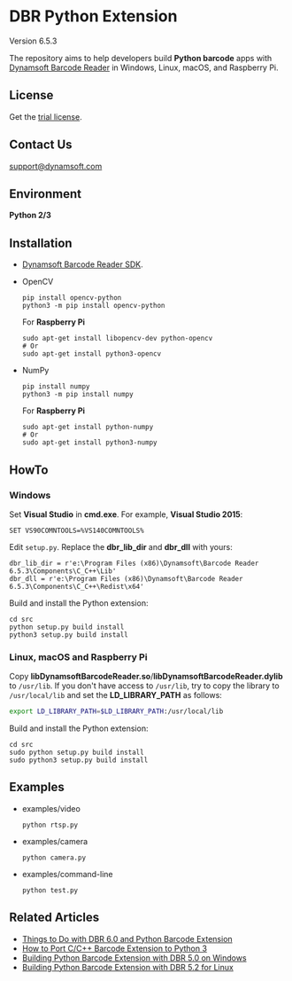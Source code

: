 # DBR Python Extension
Version 6.5.3

The repository aims to help developers build **Python barcode** apps with [Dynamsoft Barcode Reader](https://www.dynamsoft.com/Products/Dynamic-Barcode-Reader.aspx) in Windows, Linux, macOS, and Raspberry Pi.

## License
Get the [trial license](https://www.dynamsoft.com/CustomerPortal/Portal/Triallicense.aspx).

## Contact Us
<support@dynamsoft.com>

## Environment
**Python 2/3**

## Installation
* [Dynamsoft Barcode Reader SDK](https://www.dynamsoft.com/Downloads/Dynamic-Barcode-Reader-Download.aspx).
* OpenCV

    ```
    pip install opencv-python
    python3 -m pip install opencv-python
    ```
    
    For **Raspberry Pi**
    
    ```
    sudo apt-get install libopencv-dev python-opencv
    # Or
    sudo apt-get install python3-opencv

    ```
    
* NumPy
	
    ```
    pip install numpy
    python3 -m pip install numpy
    ```

    For **Raspberry Pi**
    
    ```
    sudo apt-get install python-numpy
    # Or
    sudo apt-get install python3-numpy

    ```
    
## HowTo
### Windows
Set **Visual Studio** in **cmd.exe**. For example, **Visual Studio 2015**:

```
SET VS90COMNTOOLS=%VS140COMNTOOLS%
```

Edit `setup.py`. Replace the **dbr_lib_dir** and **dbr_dll** with yours:

```
dbr_lib_dir = r'e:\Program Files (x86)\Dynamsoft\Barcode Reader 6.5.3\Components\C_C++\Lib'
dbr_dll = r'e:\Program Files (x86)\Dynamsoft\Barcode Reader 6.5.3\Components\C_C++\Redist\x64'
```

Build and install the Python extension:

```
cd src
python setup.py build install
python3 setup.py build install
```

### Linux, macOS and Raspberry Pi
Copy **libDynamsoftBarcodeReader.so**/**libDynamsoftBarcodeReader.dylib** to `/usr/lib`. If you don't have access to `/usr/lib`, try to copy the library to `/usr/local/lib` and set the **LD_LIBRARY_PATH** as follows:

```bash
export LD_LIBRARY_PATH=$LD_LIBRARY_PATH:/usr/local/lib
```

Build and install the Python extension:

```
cd src
sudo python setup.py build install
sudo python3 setup.py build install
```

## Examples
- examples/video

    ```
    python rtsp.py
    ```
    
- examples/camera

    ```
    python camera.py
    ```
    
- examples/command-line

    ```
    python test.py
    ```


## Related Articles
* [Things to Do with DBR 6.0 and Python Barcode Extension](http://www.codepool.biz/dynamsoft-barcode-python-extension-6-0.html)
* [How to Port C/C++ Barcode Extension to Python 3](http://www.codepool.biz/cc-barcode-extension-python-3.html)
* [Building Python Barcode Extension with DBR 5.0 on Windows](http://www.codepool.biz/python-barcode-extension-dbr-windows.html)
* [Building Python Barcode Extension with DBR 5.2 for Linux](http://www.codepool.biz/build-linux-python-barcode-extension.html)
